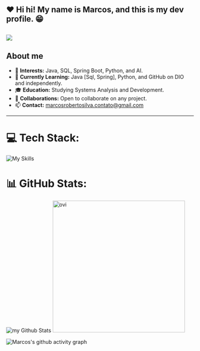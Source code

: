 ## ❤️ Hi hi! My name is <strong>Marcos</strong>, and this is my dev profile. 😁
![](https://komarev.com/ghpvc/?username=JPyCode&color=blueviolet&style=plastic)
---

## About me

- 👀 **Interests:** Java, SQL, Spring Boot, Python, and AI.
- 🌱 **Currently Learning:** Java [Sql, Spring], Python, and GitHub on DIO and independently.
- 🎓 **Education:** Studying Systems Analysis and Development.
- 💞️ **Collaborations:** Open to collaborate on any project.
- 📫 **Contact:** marcosrobertosilva.contato@gmail.com

---

# 💻 Tech Stack:
<div display="flex" id="icons">

![My Skills](https://skillicons.dev/icons?i=java,spring,mysql,python,vscode,idea,github)

# 📊 GitHub Stats:
<img src="https://github-readme-stats.vercel.app/api?username=JPyCode&include_all_commits=true&count_private=true&show_icons=true&line_height=20&title_color=2B5BBD&icon_color=1124BB&text_color=A1A1A1&bg_color=0,000000,130F40" alt="my Github Stats"/>
<img src="https://github-readme-stats.vercel.app/api/top-langs?username=JPyCode&show_icons=true&locale=en&layout=compact&theme=chartreuse-dark" alt="ovi" width=355px/>

![Marcos's github activity graph](https://github-readme-activity-graph.vercel.app/graph?username=JPyCode&theme=tokyo-night)
